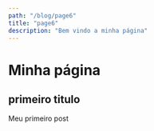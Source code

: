 ```yaml
---
path: "/blog/page6"
title: "page6"
description: "Bem vindo a minha página"
---
```


# Minha página

## primeiro titulo

Meu primeiro post
